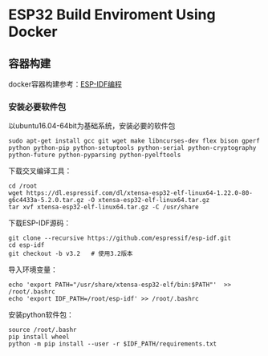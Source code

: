 # ESP32  Build Enviroment Using Docker 

## 容器构建

docker容器构建参考：[ESP-IDF编程](https://docs.espressif.com/projects/esp-idf/zh_CN/latest/get-started/index.html#)

### 安装必要软件包

以ubuntu16.04-64bit为基础系统，安装必要的软件包

```shell
sudo apt-get install gcc git wget make libncurses-dev flex bison gperf python python-pip python-setuptools python-serial python-cryptography python-future python-pyparsing python-pyelftools
```

下载交叉编译工具：

```shell
cd /root
wget https://dl.espressif.com/dl/xtensa-esp32-elf-linux64-1.22.0-80-g6c4433a-5.2.0.tar.gz -O xtensa-esp32-elf-linux64.tar.gz
tar xvf xtensa-esp32-elf-linux64.tar.gz -C /usr/share
```

下载ESP-IDF源码：

```shell
git clone --recursive https://github.com/espressif/esp-idf.git
cd esp-idf
git checkout -b v3.2   # 使用3.2版本
```

导入环境变量：

```shell
echo 'export PATH="/usr/share/xtensa-esp32-elf/bin:$PATH"'  >> /root/.bashrc
echo 'export IDF_PATH=/root/esp-idf' >> /root/.bashrc
```

安装python软件包：

```shell
source /root/.bashr
pip install wheel
python -m pip install --user -r $IDF_PATH/requirements.txt
```